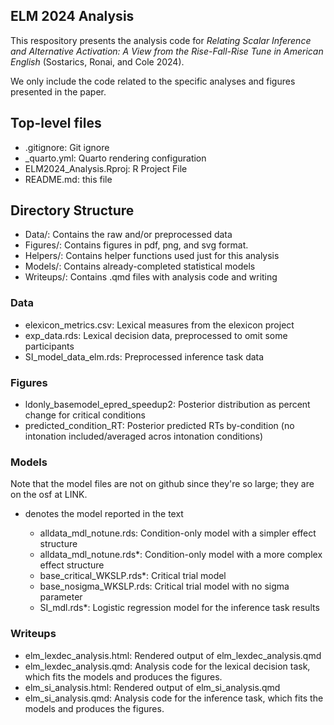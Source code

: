 ## ELM 2024 Analysis

This respository presents the analysis code for
*Relating Scalar Inference and Alternative Activation: A View from the Rise-Fall-Rise Tune in American English*
(Sostarics, Ronai, and Cole 2024).

We only include the code related to the specific analyses and figures presented in the paper.

## Top-level files

 - .gitignore: Git ignore
 - _quarto.yml: Quarto rendering configuration
 - ELM2024_Analysis.Rproj: R Project File
 - README.md: this file

## Directory Structure

 - Data/: Contains the raw and/or preprocessed data
 - Figures/: Contains figures in pdf, png, and svg format.
 - Helpers/: Contains helper functions used just for this analysis
 - Models/: Contains already-completed statistical models
 - Writeups/: Contains .qmd files with analysis code and writing

### Data

  - elexicon_metrics.csv: Lexical measures from the elexicon project
  - exp_data.rds: Lexical decision data, preprocessed to omit some participants
  - SI_model_data_elm.rds: Preprocessed inference task data

### Figures

  - ldonly_basemodel_epred_speedup2: Posterior distribution as percent change for critical conditions
  - predicted_condition_RT: Posterior predicted RTs by-condition (no intonation included/averaged acros intonation conditions)

### Models

Note that the model files are not on github since they're so large; they are on the osf at LINK.

* denotes the model reported in the text

  - alldata_mdl_notune.rds: Condition-only model with a simpler effect structure
  - alldata_mdl_notune.rds*: Condition-only model with a more complex effect structure
  - base_critical_WKSLP.rds*: Critical trial model
  - base_nosigma_WKSLP.rds: Critical trial model with no sigma parameter
  - SI_mdl.rds*: Logistic regression model for the inference task results

### Writeups

 - elm_lexdec_analysis.html: Rendered output of elm_lexdec_analysis.qmd
 - elm_lexdec_analysis.qmd: Analysis code for the lexical decision task, which fits the models and produces the figures.
 - elm_si_analysis.html: Rendered output of elm_si_analysis.qmd
 - elm_si_analysis.qmd: Analysis code for the inference task, which fits the models and produces the figures.